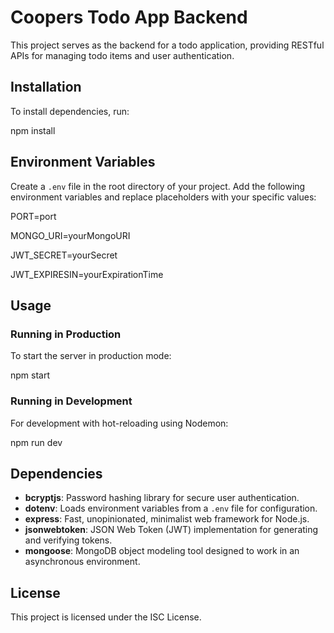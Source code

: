 # Coopers Todo App Backend

This project serves as the backend for a todo application, providing RESTful APIs for managing todo items and user authentication.

## Installation

To install dependencies, run:

npm install

## Environment Variables

Create a `.env` file in the root directory of your project. Add the following environment variables and replace placeholders with your specific values:

PORT=port

MONGO_URI=yourMongoURI

JWT_SECRET=yourSecret

JWT_EXPIRESIN=yourExpirationTime

## Usage

### Running in Production

To start the server in production mode:

npm start

### Running in Development

For development with hot-reloading using Nodemon:

npm run dev

## Dependencies

- **bcryptjs**: Password hashing library for secure user authentication.
- **dotenv**: Loads environment variables from a `.env` file for configuration.
- **express**: Fast, unopinionated, minimalist web framework for Node.js.
- **jsonwebtoken**: JSON Web Token (JWT) implementation for generating and verifying tokens.
- **mongoose**: MongoDB object modeling tool designed to work in an asynchronous environment.

## License

This project is licensed under the ISC License.

